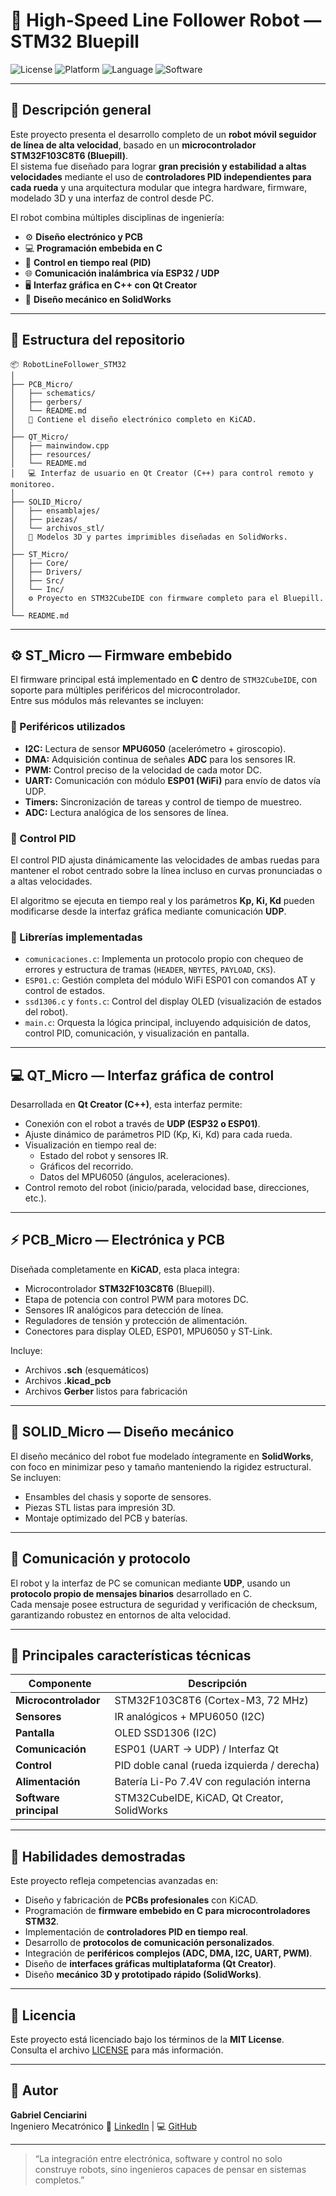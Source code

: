 # 🚀 High-Speed Line Follower Robot — STM32 Bluepill

![License](https://img.shields.io/badge/license-MIT-blue.svg)
![Platform](https://img.shields.io/badge/platform-STM32-blue)
![Language](https://img.shields.io/badge/language-C%2B%2B%20%26%20C-green)
![Software](https://img.shields.io/badge/tools-KiCAD%20%7C%20Qt%20Creator%20%7C%20SolidWorks%20%7C%20STM32CubeIDE-orange)

---

## 📖 Descripción general

Este proyecto presenta el desarrollo completo de un **robot móvil seguidor de línea de alta velocidad**, basado en un **microcontrolador STM32F103C8T6 (Bluepill)**.  
El sistema fue diseñado para lograr **gran precisión y estabilidad a altas velocidades** mediante el uso de **controladores PID independientes para cada rueda** y una arquitectura modular que integra hardware, firmware, modelado 3D y una interfaz de control desde PC.

El robot combina múltiples disciplinas de ingeniería:  
- ⚙️ **Diseño electrónico y PCB**  
- 💻 **Programación embebida en C**  
- 🧠 **Control en tiempo real (PID)**  
- 🌐 **Comunicación inalámbrica vía ESP32 / UDP**  
- 🖥️ **Interfaz gráfica en C++ con Qt Creator**  
- 🧩 **Diseño mecánico en SolidWorks**

---

## 🧰 Estructura del repositorio

```
📦 RobotLineFollower_STM32
│
├── PCB_Micro/
│   ├── schematics/
│   ├── gerbers/
│   └── README.md
│   📘 Contiene el diseño electrónico completo en KiCAD.
│
├── QT_Micro/
│   ├── mainwindow.cpp
│   ├── resources/
│   └── README.md
│   💻 Interfaz de usuario en Qt Creator (C++) para control remoto y monitoreo.
│
├── SOLID_Micro/
│   ├── ensamblajes/
│   ├── piezas/
│   └── archivos_stl/
│   🧩 Modelos 3D y partes imprimibles diseñadas en SolidWorks.
│
├── ST_Micro/
│   ├── Core/
│   ├── Drivers/
│   ├── Src/
│   └── Inc/
│   ⚙️ Proyecto en STM32CubeIDE con firmware completo para el Bluepill.
│
└── README.md
```

---

## ⚙️ ST_Micro — Firmware embebido

El firmware principal está implementado en **C** dentro de `STM32CubeIDE`, con soporte para múltiples periféricos del microcontrolador.  
Entre sus módulos más relevantes se incluyen:

### 🔧 Periféricos utilizados
- **I2C:** Lectura de sensor **MPU6050** (acelerómetro + giroscopio).  
- **DMA:** Adquisición continua de señales **ADC** para los sensores IR.  
- **PWM:** Control preciso de la velocidad de cada motor DC.  
- **UART:** Comunicación con módulo **ESP01 (WiFi)** para envío de datos vía UDP.  
- **Timers:** Sincronización de tareas y control de tiempo de muestreo.  
- **ADC:** Lectura analógica de los sensores de línea.  

### 🧠 Control PID
El control PID ajusta dinámicamente las velocidades de ambas ruedas para mantener el robot centrado sobre la línea incluso en curvas pronunciadas o a altas velocidades.

El algoritmo se ejecuta en tiempo real y los parámetros **Kp, Ki, Kd** pueden modificarse desde la interfaz gráfica mediante comunicación **UDP**.

### 🧾 Librerías implementadas
- `comunicaciones.c`: Implementa un protocolo propio con chequeo de errores y estructura de tramas (`HEADER`, `NBYTES`, `PAYLOAD`, `CKS`).  
- `ESP01.c`: Gestión completa del módulo WiFi ESP01 con comandos AT y control de estados.  
- `ssd1306.c` y `fonts.c`: Control del display OLED (visualización de estados del robot).  
- `main.c`: Orquesta la lógica principal, incluyendo adquisición de datos, control PID, comunicación, y visualización en pantalla.

---

## 💻 QT_Micro — Interfaz gráfica de control

Desarrollada en **Qt Creator (C++)**, esta interfaz permite:

- Conexión con el robot a través de **UDP (ESP32 o ESP01)**.  
- Ajuste dinámico de parámetros PID (Kp, Ki, Kd) para cada rueda.  
- Visualización en tiempo real de:
  - Estado del robot y sensores IR.
  - Gráficos del recorrido.
  - Datos del MPU6050 (ángulos, aceleraciones).  
- Control remoto del robot (inicio/parada, velocidad base, direcciones, etc.).

---

## ⚡ PCB_Micro — Electrónica y PCB

Diseñada completamente en **KiCAD**, esta placa integra:

- Microcontrolador **STM32F103C8T6** (Bluepill).  
- Etapa de potencia con control PWM para motores DC.  
- Sensores IR analógicos para detección de línea.  
- Reguladores de tensión y protección de alimentación.  
- Conectores para display OLED, ESP01, MPU6050 y ST-Link.  

Incluye:
- Archivos **.sch** (esquemáticos)
- Archivos **.kicad_pcb**
- Archivos **Gerber** listos para fabricación

---

## 🧩 SOLID_Micro — Diseño mecánico

El diseño mecánico del robot fue modelado íntegramente en **SolidWorks**, con foco en minimizar peso y tamaño manteniendo la rigidez estructural.  
Se incluyen:
- Ensambles del chasis y soporte de sensores.  
- Piezas STL listas para impresión 3D.  
- Montaje optimizado del PCB y baterías.

---

## 📡 Comunicación y protocolo

El robot y la interfaz de PC se comunican mediante **UDP**, usando un **protocolo propio de mensajes binarios** desarrollado en C.  
Cada mensaje posee estructura de seguridad y verificación de checksum, garantizando robustez en entornos de alta velocidad.

---

## 🧠 Principales características técnicas

| Componente | Descripción |
|-------------|-------------|
| **Microcontrolador** | STM32F103C8T6 (Cortex-M3, 72 MHz) |
| **Sensores** | IR analógicos + MPU6050 (I2C) |
| **Pantalla** | OLED SSD1306 (I2C) |
| **Comunicación** | ESP01 (UART → UDP) / Interfaz Qt |
| **Control** | PID doble canal (rueda izquierda / derecha) |
| **Alimentación** | Batería Li-Po 7.4V con regulación interna |
| **Software principal** | STM32CubeIDE, KiCAD, Qt Creator, SolidWorks |

---

## 🧠 Habilidades demostradas

Este proyecto refleja competencias avanzadas en:

- Diseño y fabricación de **PCBs profesionales** con KiCAD.  
- Programación de **firmware embebido en C para microcontroladores STM32**.  
- Implementación de **controladores PID en tiempo real**.  
- Desarrollo de **protocolos de comunicación personalizados**.  
- Integración de **periféricos complejos (ADC, DMA, I2C, UART, PWM)**.  
- Diseño de **interfaces gráficas multiplataforma (Qt Creator)**.  
- Diseño **mecánico 3D y prototipado rápido (SolidWorks)**.  

---


## 📄 Licencia

Este proyecto está licenciado bajo los términos de la **MIT License**.  
Consulta el archivo [LICENSE](LICENSE) para más información.

---

## 👤 Autor

**Gabriel Cenciarini**  
Ingeniero Mecatrónico
📧 [LinkedIn](https://www.linkedin.com/in/cenciarinigabriel/) | 💻 [GitHub](https://github.com/Cenciarini)

---

> “La integración entre electrónica, software y control no solo construye robots, sino ingenieros capaces de pensar en sistemas completos.”
